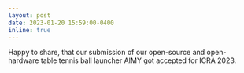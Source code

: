 ```yaml
---
layout: post
date: 2023-01-20 15:59:00-0400
inline: true
---
```


Happy to share, that our submission of our open-source and open-hardware table tennis ball launcher AIMY got accepted for ICRA 2023.
